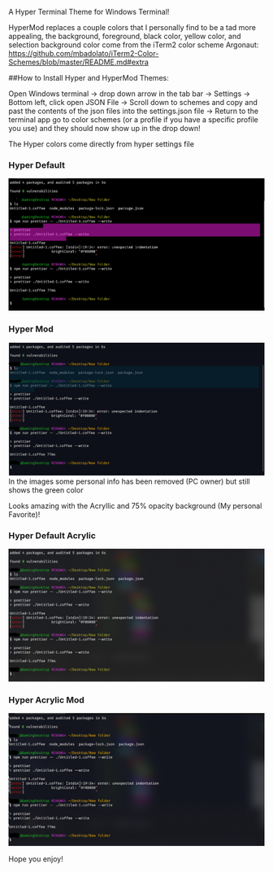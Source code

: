 A Hyper Terminal Theme for Windows Terminal!

HyperMod replaces a couple colors that I personally find to be a tad more appealing, the background, foreground, black color, yellow color, and selection background color come from the iTerm2 color scheme Argonaut: 
	https://github.com/mbadolato/iTerm2-Color-Schemes/blob/master/README.md#extra

##How to Install Hyper and HyperMod Themes:

Open Windows terminal -> drop down arrow in the tab bar -> Settings -> Bottom left, click open JSON File -> Scroll down to schemes and copy and past the contents of the json files into the settings.json file -> Return to the terminal app go to color schemes (or a profile if you have a specific profile you use) and they should now show up in the drop down!

The Hyper colors come directly from hyper settings file
### Hyper Default
![Screenshot](screenshots/Hyper.png)

### Hyper Mod
![Screenshot](screenshots/HyperMod.png)
In the images some personal info has been removed (PC owner) but still shows the green color

Looks amazing with the Acryllic and 75% opacity background (My personal Favorite)!
### Hyper Default Acrylic
![Screenshot](screenshots/HyperAcrylic.png)

### Hyper Acrylic Mod
![Screenshot](screenshots/HyperModAcrylic.png)


Hope you enjoy!